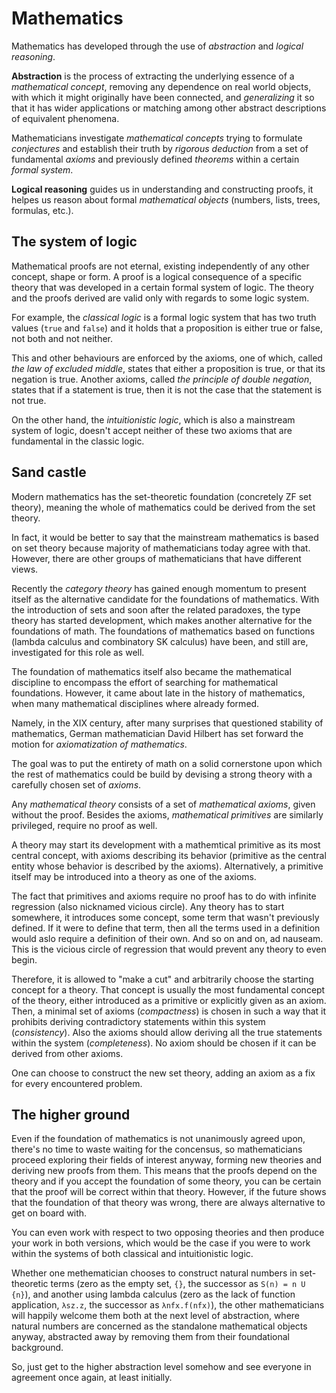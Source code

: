 # Mathematics

Mathematics has developed through the use of *abstraction* and *logical reasoning*.

**Abstraction** is the process of extracting the underlying essence of a *mathematical concept*, removing any dependence on real world objects, with which it might originally have been connected, and *generalizing* it so that it has wider applications or matching among other abstract descriptions of equivalent phenomena.

Mathematicians investigate *mathematical concepts* trying to formulate *conjectures* and establish their truth by *rigorous deduction* from a set of fundamental *axioms* and previously defined *theorems* within a certain *formal system*.

**Logical reasoning** guides us in understanding and constructing proofs, it helpes us reason about formal *mathematical objects* (numbers, lists, trees, formulas, etc.).


## The system of logic

Mathematical proofs are not eternal, existing independently of any other concept, shape or form. A proof is a logical consequence of a specific theory that was developed in a certain formal system of logic. The theory and the proofs derived are valid only with regards to some logic system.

For example, the *classical logic* is a formal logic system that has two truth values (`true` and `false`) and it holds that a proposition is either true or false, not both and not neither.

This and other behaviours are enforced by the axioms, one of which, called *the law of excluded middle*, states that either a proposition is true, or that its negation is true. Another axioms, called *the principle of double negation*, states that if a statement is true, then it is not the case that the statement is not true.

On the other hand, the *intuitionistic logic*, which is also a mainstream system of logic, doesn't accept neither of these two axioms that are fundamental in the classic logic.


## Sand castle

Modern mathematics has the set-theoretic foundation (concretely ZF set theory), meaning the whole of mathematics could be derived from the set theory.

In fact, it would be better to say that the mainstream mathematics is based on set theory because majority of mathematicians today agree with that. However, there are other groups of mathematicians that have different views.

Recently the *category theory* has gained enough momentum to present itself as the alternative candidate for the foundations of mathematics. With the introduction of sets and soon after the related paradoxes, the type theory has started development, which makes another alternative for the foundations of math. The foundations of mathematics based on functions (lambda calculus and combinatory SK calculus) have been, and still are, investigated for this role as well.

The foundation of mathematics itself also became the mathematical discipline to encompass the effort of searching for mathematical foundations. However, it came about late in the history of mathematics, when many mathematical disciplines where already formed.

Namely, in the XIX century, after many surprises that questioned stability of mathematics, German mathematician David Hilbert has set forward the motion for *axiomatization of mathematics*.

The goal was to put the entirety of math on a solid cornerstone upon which the rest of mathematics could be build by devising a strong theory with a carefully chosen set of *axioms*.

Any *mathematical theory* consists of a set of *mathematical axioms*, given without the proof. Besides the axioms, *mathematical primitives* are similarly privileged, require no proof as well.

A theory may start its development with a mathemtical primitive as its most central concept, with axioms describing its behavior (primitive as the central entity whose behavior is described by the axioms). Alternatively, a primitive itself may be introduced into a theory as one of the axioms.

The fact that primitives and axioms require no proof has to do with infinite regression (also nicknamed vicious circle). Any theory has to start somewhere, it introduces some concept, some term that wasn't previously defined. If it were to define that term, then all the terms used in a definition would aslo require a definition of their own. And so on and on, ad nauseam. This is the vicious circle of regression that would prevent any theory to even begin.

Therefore, it is allowed to "make a cut" and arbitrarily choose the starting concept for a theory. That concept is usually the most fundamental concept of the theory, either introduced as a primitive or explicitly given as an axiom. Then, a minimal set of axioms (*compactness*) is chosen in such a way that it prohibits deriving contradictory statements within this system (*consistency*). Also the axioms should allow deriving all the true statements within the system (*completeness*). No axiom should be chosen if it can be derived from other axioms.

One can choose to construct the new set theory, adding an axiom as a fix for every encountered problem.



## The higher ground

Even if the foundation of mathematics is not unanimously agreed upon, there's no time to waste waiting for the concensus, so mathematicians proceed exploring their fields of interest anyway, forming new theories and deriving new proofs from them. This means that the proofs depend on the theory and if you accept the foundation of some theory, you can be certain that the proof will be correct within that theory. However, if the future shows that the foundation of that theory was wrong, there are always alternative to get on board with.

You can even work with respect to two opposing theories and then produce your work in both versions, which would be the case if you were to work within the systems of both classical and intuitionistic logic.

Whether one methematician chooses to construct natural numbers in set-theoretic terms (zero as the empty set, `{}`, the successor as `S(n) = n U {n}`), and another using lambda calculus (zero as the lack of function application, `λsz.z`, the successor as `λnfx.f(nfx)`), the other mathematicians will happily welcome them both at the next level of abstraction, where natural numbers are concerned as the standalone mathematical objects anyway, abstracted away by removing them from their foundational background.

So, just get to the higher abstraction level somehow and see everyone in agreement once again, at least initially.
